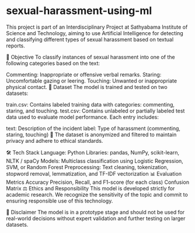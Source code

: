 # sexual-harassment-using-ml
This project is part of an Interdisciplinary Project at Sathyabama Institute of Science and Technology, aiming to use Artificial Intelligence for detecting and classifying different types of sexual harassment based on textual reports.

🧠 Objective
To classify instances of sexual harassment into one of the following categories based on the text:

Commenting: Inappropriate or offensive verbal remarks.
Staring: Uncomfortable gazing or leering.
Touching: Unwanted or inappropriate physical contact.
📁 Dataset
The model is trained and tested on two datasets:

train.csv: Contains labeled training data with categories: commenting, staring, and touching.
test.csv: Contains unlabeled or partially labeled test data used to evaluate model performance.
Each entry includes:

text: Description of the incident
label: Type of harassment (commenting, staring, touching)
🔐 The dataset is anonymized and filtered to maintain privacy and adhere to ethical standards.

🛠️ Tech Stack
Language: Python
Libraries: pandas, NumPy, scikit-learn, NLTK / spaCy
Models: Multiclass classification using Logistic Regression, SVM, or Random Forest
Preprocessing: Text cleaning, tokenization, stopword removal, lemmatization, and TF-IDF vectorization
📊 Evaluation Metrics
Accuracy
Precision, Recall, and F1-score (for each class)
Confusion Matrix
⚖️ Ethics and Responsibility
This model is developed strictly for academic research. We recognize the sensitivity of the topic and commit to ensuring responsible use of this technology.

📌 Disclaimer
The model is in a prototype stage and should not be used for real-world decisions without expert validation and further testing on larger datasets.

